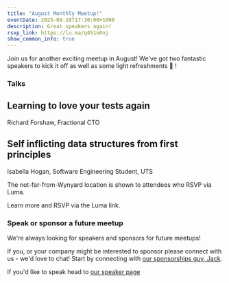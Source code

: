 ```yaml
---
title: "August Monthly Meetup!"
eventDate: 2025-08-28T17:30:00+1000
description: Great speakers again!
rsvp_link: https://lu.ma/q451o0nj
show_common_info: true
---
```


​Join us for another exciting meetup in August! We've got two fantastic speakers to kick it off as well as some light refreshments 🍕 !

### Talks

## Learning to love your tests again
Richard Forshaw, Fractional CTO

## Self inflicting data structures from first principles
Isabella Hogan, Software Engineering Student, UTS

The not-far-from-Wynyard location is shown to attendees who RSVP via Luma.

Learn more and RSVP via the Luma link.

### Speak or sponsor a future meetup
​We're always looking for speakers and sponsors for future meetups!

If you, or your company might be interested to sponsor please connect with us - we'd love to chat! Start by connecting with [our sponsorships guy, Jack](https://www.linkedin.com/in/gdayitsjack/).

If you'd like to speak head to [our speaker page](https://python.sydney/speak/)